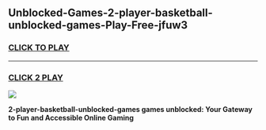 
## Unblocked-Games-2-player-basketball-unblocked-games-Play-Free-jfuw3
<h3>
<a href="https://premium76.site?title=2-player-basketball-unblocked-games&ref=18A1">CLICK TO PLAY</a></h3>
<hr>

<h3>
<a href="https://premium76.site?title=2-player-basketball-unblocked-games&ref=18A1">CLICK 2 PLAY</a>
  
</h3>

<a href="https://premium76.site?title=2-player-basketball-unblocked-games&ref=18A1"><img src="https://clearcache.store/games.png"></a>


**2-player-basketball-unblocked-games games unblocked: Your Gateway to Fun and Accessible Online Gaming**
